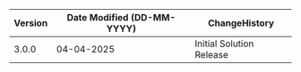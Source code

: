  **Version** | **Date Modified (DD-MM-YYYY)**| **ChangeHistory**                                                                         |
|------------|-------------------------------|-------------------------------------------------------------------------------------------|
| 3.0.0      | 04-04-2025                    | Initial Solution Release                                               |